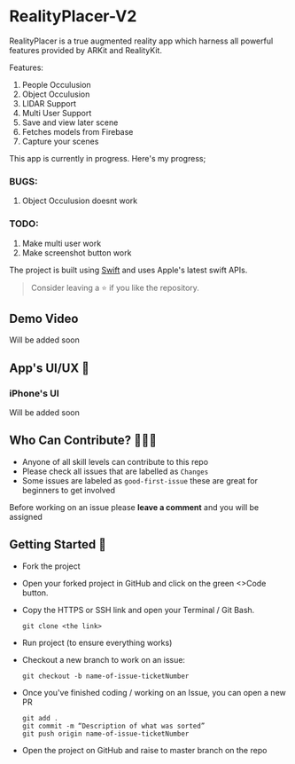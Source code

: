 # RealityPlacer-V2

RealityPlacer is a true augmented reality app which harness all powerful features provided by ARKit and RealityKit. 

Features:
1. People Occulusion
2. Object Occulusion
3. LIDAR Support
4. Multi User Support
5. Save and view later scene
6. Fetches models from Firebase
7. Capture your scenes


This app is currently in progress. Here's my progress;

### BUGS:
1. Object Occulusion doesnt work

### TODO:
1. Make multi user work
2. Make screenshot button work

The project is built using [Swift](https://swift.org/documentation/#the-swift-programming-language) and uses Apple's latest swift APIs. 

> Consider leaving a ⭐ if you like the repository.

## Demo Video
Will be added soon

## App's UI/UX 📱

### iPhone's UI
Will be added soon

## Who Can Contribute? 👩🏽‍💻
* Anyone of all skill levels can contribute to this repo
* Please check all issues that are labelled as `Changes` 
* Some issues are labeled as `good-first-issue` these are great for beginners to get involved

Before working on an issue please **leave a comment** and you will be assigned 



## Getting Started 🙌
* Fork the project
* Open your forked project in GitHub and click on the green <>Code button.
* Copy the HTTPS or SSH link and open your Terminal / Git Bash.

      git clone <the link>

* Run project (to ensure everything works)
* Checkout a new branch to work on an issue:

      git checkout -b name-of-issue-ticketNumber
* Once you've finished coding / working on an Issue, you can open a new PR  

      git add . 
      git commit -m “Description of what was sorted”
      git push origin name-of-issue-ticketNumber

* Open the project on GitHub and raise to master branch on the repo


